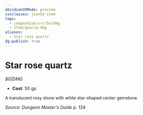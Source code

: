 ```yaml
---
obsidianUIMode: preview
cssclasses: json5e-item
tags:
  - compendium/src/5e/dmg
  - item/gear/g-dmg
aliases:
  - Star rose quartz
dg-publish: true
---
```

# Star rose quartz
*$G|DMG*  

- **Cost**: 50 gp

A translucent rosy stone with white star-shaped center gemstone.

*Source: Dungeon Master's Guide p. 134*
